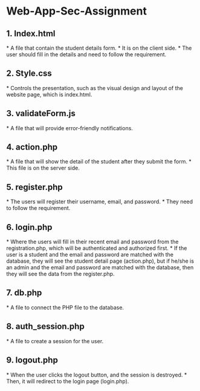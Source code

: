 # Web-App-Sec-Assignment

<h2>1. Index.html</h2> 
* A file that contain the student details form. 
* It is on the client side. 
* The user should fill in the details and need to follow the requirement.

<h2>2. Style.css</h2> 
* Controls the presentation, such as the visual design and layout of the website page, which is index.html.

<h2>3. validateForm.js</h2> 
* A file that will provide error-friendly notifications.

<h2>4. action.php</h2> 
* A file that will show the detail of the student after they submit the form. 
* This file is on the server side.

<h2>5. register.php</h2> 
* The users will register their username, email, and password. 
* They need to follow the requirement.

<h2>6. login.php</h2> 
* Where the users will fill in their recent email and password from the registration.php, which will be authenticated and authorized first. 
* If the user is a student and the email and password are matched with the database, they will see the student detail page (action.php), but if he/she is an admin and the email and password are matched with the database, then they will see the data from the register.php.

<h2>7. db.php</h2> 
* A file to connect the PHP file to the database.

<h2>8. auth_session.php</h2> 
* A file to create a session for the user.

<h2>9. logout.php</h2> 
* When the user clicks the logout button, and the session is destroyed. 
* Then, it will redirect to the login page (login.php).

